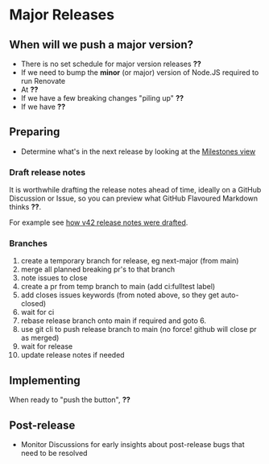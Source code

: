 # Major Releases

## When will we push a major version?

- There is no set schedule for major version releases **??**
- If we need to bump the **minor** (or major) version of Node.JS required to run Renovate
- At **??**
- If we have a few breaking changes "piling up" **??**
- If we have **??**

## Preparing

- Determine what's in the next release by looking at the [Milestones view](https://github.com/renovatebot/renovate/milestones)

### Draft release notes

It is worthwhile drafting the release notes ahead of time, ideally on a GitHub Discussion or Issue, so you can preview what GitHub Flavoured Markdown thinks **??**.

For example see [how v42 release notes were drafted](https://github.com/renovatebot/renovate/discussions/38841#discussioncomment-14770478).

### Branches

1. create a temporary branch for release, eg next-major (from main)
1. merge all planned breaking pr's to that branch
1. note issues to close
1. create a pr from temp branch to main (add ci:fulltest label)
1. add closes issues keywords (from noted above, so they get auto-closed)
1. wait for ci
1. rebase release branch onto main if required and goto 6.
1. use git cli to push release branch to main (no force! github will close pr as merged)
1. wait for release
1. update release notes if needed

## Implementing

When ready to "push the button", **??**

## Post-release

- Monitor Discussions for early insights about post-release bugs that need to be resolved
